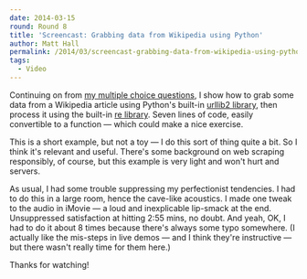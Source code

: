 ```yaml
---
date: 2014-03-15
round: Round 8
title: 'Screencast: Grabbing data from Wikipedia using Python'
author: Matt Hall
permalink: /2014/03/screencast-grabbing-data-from-wikipedia-using-python/
tags:
  - Video
---
```

Continuing on from [my multiple choice questions][1], I show how to grab some data from a Wikipedia article using Python's built-in [urllib2 library][2], then process it using the built-in [re library][3]. Seven lines of code, easily convertible to a function — which could make a nice exercise.

This is a short example, but not a toy — I do this sort of thing quite a bit. So I think it's relevant and useful. There's some background on web scraping responsibly, of course, but this example is very light and won't hurt and servers.

As usual, I had some trouble suppressing my perfectionist tendencies. I had to do this in a large room, hence the cave-like acoustics. I made one tweak to the audio in iMovie — a loud and inexplicable lip-smack at the end. Unsuppressed satisfaction at hitting 2:55 mins, no doubt. And yeah, OK, I had to do it about 8 times because there's always some typo somewhere. (I actually like the mis-steps in live demos — and I think they're instructive — but there wasn't really time for them here.)

Thanks for watching!

 [1]: http://teaching.software-carpentry.org/2014/02/13/an-introduction-to-web-apis/
 [2]: http://docs.python.org/2/library/urllib2.html
 [3]: http://docs.python.org/2/library/re.html
